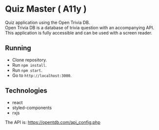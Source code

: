 # Quiz Master ( A11y )
Quiz application using the Open Trivia DB.<br/>
Open Trivia DB is a database of trivia question with an accompanying API.<br/>
This application is fully accessible and can be used with a screen reader.<br/>

## Running
- Clone repository.
- Run `npm install`.
- Run `npm start`.
- Go to `http://localhost:3000`.

## Technologies
* react
* styled-components
* rxjs

The API is: https://opentdb.com/api_config.php
